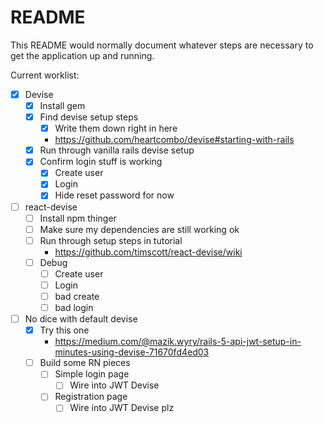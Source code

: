 # README

This README would normally document whatever steps are necessary to get the
application up and running.

Current worklist:

- [x] Devise
    - [x] Install gem
    - [x] Find devise setup steps
      - [x] Write them down right in here
      - https://github.com/heartcombo/devise#starting-with-rails
    - [x] Run through vanilla rails devise setup
    - [x] Confirm login stuff is working
        - [x] Create user
        - [x] Login
        - [x] Hide reset password for now
- [ ] react-devise
    - [ ] Install npm thinger
    - [ ] Make sure my dependencies are still working ok
    - [ ] Run through setup steps in tutorial
        - https://github.com/timscott/react-devise/wiki
    - [ ] Debug
        - [ ] Create user
        - [ ] Login
        - [ ] bad create
        - [ ] bad login
- [ ] No dice with default devise
  - [x] Try this one
    - https://medium.com/@mazik.wyry/rails-5-api-jwt-setup-in-minutes-using-devise-71670fd4ed03
  - [ ] Build some RN pieces
    - [ ] Simple login page
      - [ ] Wire into JWT Devise
    - [ ] Registration page
      - [ ] Wire into JWT Devise plz